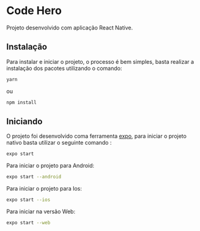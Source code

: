 # Code Hero

Projeto desenvolvido com aplicação React Native.

## Instalação

Para instalar e iniciar o projeto, o processo é bem simples, basta realizar a instalação dos pacotes utilizando o comando:

```bash
yarn
```

ou

```bash
npm install
```

## Iniciando

O projeto foi desenvolvido coma ferramenta [expo](https://expo.io/), para iniciar o projeto nativo basta utilizar o seguinte comando :

```bash
expo start
```

Para iniciar o projeto para Android:

```bash
expo start --android
```

Para iniciar o projeto para Ios:

```bash
expo start --ios
```

Para iniciar na versão Web:

```bash
expo start --web
```
